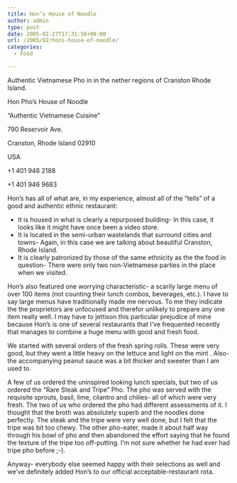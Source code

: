 ```yaml
---
title: Hon’s House of Noodle
author: admin
type: post
date: 2005-02-27T17:31:56+00:00
url: /2005/02/hons-house-of-noodle/
categories:
  - Food

---
```

Authentic Vietnamese Pho in in the nether regions of Cranston Rhode Island.
  
<!--more-->


  
Hon Pho&#8217;s House of Noodle
  
“Authentic Vietnamese Cuisine”
  
790 Reservoir Ave.
  
Cranston, Rhode Island 02910
  
USA

+1 401 946 2188
  
+1 401 946 9683

Hon&#8217;s has all of what are, in my experience, almost all of the “tells” of a good and authentic ethnic restaurant:

  * It is housed in what is clearly a repurposed building- In this case, it looks like it might have once been a video store.
  * It is located in the semi-urban wastelands that surround cities and towns- Again, in this case we are talking about beautiful Cranston, Rhode Island.
  * It is clearly patronized by those of the same ethnicity as the the food in question- There were only two non-Vietnamese parties in the place when we visited.

Hon&#8217;s also featured one worrying characteristic- a scarily large menu of over 100 items (not counting their lunch combos, beverages, etc.). I have to say large menus have traditionally made me nervous. To me they indicate the the proprietors are unfocused and therefor unlikely to prepare any one item really well. I may have to jettison this particular prejudice of mine because Hon&#8217;s is one of several restaurants that I&#8217;ve frequented recently that manages to combine a huge menu with good and fresh food.

We started with several orders of the fresh spring rolls. These were very good, but they went a little heavy on the lettuce and light on the mint . Also- the accompanying peanut sauce was a bit thicker and sweeter than I am used to.

A few of us ordered the uninspired looking lunch specials, but two of us ordered the “Rare Steak and Tripe” Pho. The pho was served with the requisite sprouts, basil, lime, cilantro and chilies- all of which were very fresh. The two of us who ordered the pho had different assessments of it. I thought that the broth was absolutely superb and the noodles done perfectly. The steak and the tripe were very well done, but I felt that the tripe was bit too chewy. The other pho-eater, made it about half way through his bowl of pho and then abandoned the effort saying that he found the texture of the tripe too off-putting. I&#8217;m not sure whether he had ever had tripe pho before ;-).

Anyway- everybody else seemed happy with their selections as well and we&#8217;ve definitely added Hon&#8217;s to our official acceptable-restaurant rota.